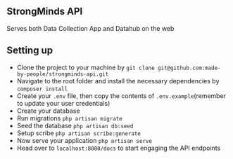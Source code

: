 
## StrongMinds API

Serves both Data Collection App and Datahub on the web

## Setting up
- Clone the project to your machine by ```git clone git@github.com:made-by-people/strongminds-api.git```
- Navigate to the root folder and install the necessary dependencies by ```composer install```
- Create your ```.env``` file, then copy the contents of ```.env.example```(remember to update your user credentials)
- Create your database 
- Run migrations ```php artisan migrate```
- Seed the database ```php artisan db:seed```
- Setup scribe ```php artisan scribe:generate```
- Now serve your application ```php artisan serve```
- Head over to ```localhost:8000/docs``` to start engaging the API endpoints

